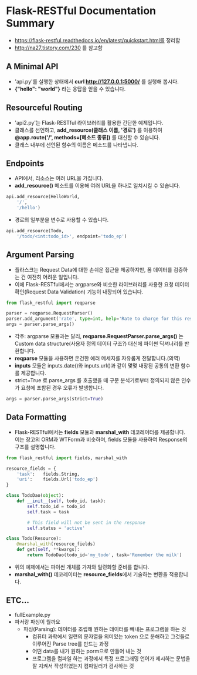 Flask-RESTful Documentation Summary
===================================
- https://flask-restful.readthedocs.io/en/latest/quickstart.html를 정리함
- http://na27.tistory.com/230 를 참고함
## A Minimal API

- 'api.py'를 실행한 상태에서 **curl http://127.0.0.1:5000/** 를 실행해 봅시다.
- **{"hello": "world"}** 라는 응답을 얻을 수 있습니다.

## Resourceful Routing
- 'api2.py'는 Flask-RESTful 라이브러리를 활용한 간단한 예제입니다.
- 클래스를 선언하고, **add_resource(클래스 이름, '경로')** 를 이용하여 **@app.route('/', methods=[메소드 종류])** 를 대신할 수 있습니다.
- 클래스 내부에 선언된 함수의 이름은 메소드를 나타냅니다.

## Endpoints
- API에서, 리소스는 여러 URL을 가집니다.
- **add_resource()** 메소드를 이용해 여러 URL을 하나로 일치시킬 수 있습니다.
```python
api.add_resource(HelloWorld,
    '/',
    '/hello')
```
- 경로의 일부분을 변수로 사용할 수 있습니다.
```python
api.add_resource(Todo,
    '/todo/<int:todo_id>', endpoint='todo_ep')
```

## Argument Parsing
- 플라스크는 Request Data에 대한 손쉬운 접근을 제공하지만, 폼 데이터를 검증하는 건 여전히 어려운 일입니다.
- 이에 Flask-RESTful에서는 argparse와 비슷한 라이브러리를 사용한 요청 데이터 확인(Request Data Validation) 기능이 내장되어 있습니다.
```python
from flask_restful import reqparse

parser = reqparse.RequestParser()
parser.add_argument('rate', type=int, help='Rate to charge for this resource')
args = parser.parse_args()
```
- 각주: argparse 모듈과는 달리, **reqparse.RequestParser.parse_args()** 는 Custom data structure(사용자 정의 데이터 구조?) 대신에 파이썬 딕셔너리를 반환합니다.
- **reqparse** 모듈을 사용하면 온건한 에러 메세지를 자유롭게 전달합니다.(의역)
- **inputs** 모듈은 inputs.date()와 inputs.url()과 같이 몇몇 내장된 공통의 변환 함수를 제공합니다.
- strict=True 로 parse_args 를 호출했을 때 구문 분석기로부터 정의되지 않은 인수가 요청에 포함된 경우 오류가 발생합니다.
```python
args = parser.parse_args(strict=True)
```

## Data Formatting
- Flask-RESTful에서는 **fields** 모듈과 **marshal_with** 데코레이터를 제공합니다. 이는 장고의 ORM과 WTForm과 비슷하며, fields 모듈을 사용하여 Response의 구조를 설명합니다.
```python
from flask_restful import fields, marshal_with

resource_fields = {
    'task':   fields.String,
    'uri':    fields.Url('todo_ep')
}

class TodoDao(object):
    def __init__(self, todo_id, task):
        self.todo_id = todo_id
        self.task = task

        # This field will not be sent in the response
        self.status = 'active'

class Todo(Resource):
    @marshal_with(resource_fields)
    def get(self, **kwargs):
        return TodoDao(todo_id='my_todo', task='Remember the milk')
```
- 위의 예제에서는 파이썬 개체를 가져와 일련화할 준비를 합니다.
- **marshal_with()** 데코레이터는 **resource_fields**에서 기술하는 변환을 적용합니다.

## ETC...
- fullExample.py
- 파서랑 파싱이 뭘까요
    - 파싱(Parsing): 데이터를 조립해 원하는 데이터를 빼내는 프로그램을 하는 것
        - 컴퓨터 과학에서 일련의 문자열을 의미있는 token 으로 분해하고 그것들로 이루어진 Parse tree를 만드는 과정
        - 어떤 data를 내가 원하는 porm으로 만들어 내는 것
        - 프로그램을 컴파일 하는 과정에서 특정 프로그래밍 언어가 제시하는 문법을 잘 지켜서 작성하였는지 컴파일러가 검사하는 것